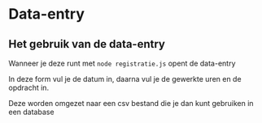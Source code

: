 # Data-entry

## Het gebruik van de data-entry

Wanneer je deze runt met `node registratie.js` opent de data-entry

In deze form vul je de datum in, daarna vul je de gewerkte uren en de opdracht in.

Deze worden omgezet naar een csv bestand die je dan kunt gebruiken in een database
